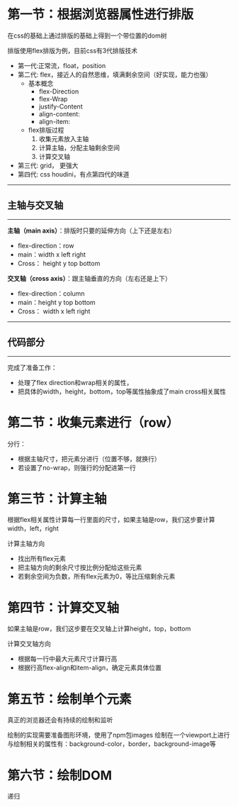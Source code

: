 # 第一节：根据浏览器属性进行排版

在css的基础上通过排版的基础上得到一个带位置的dom树

排版使用flex排版为例，目前css有3代排版技术
- 第一代:正常流，float，position
- 第二代: flex，接近人的自然思维，填满剩余空间（好实现，能力也强）    
   - 基本概念
        - flex-Direction
        - flex-Wrap
        - justify-Content
        - align-content:
        - align-item: 
   - flex排版过程
       1. 收集元素放入主轴
       2. 计算主轴，分配主轴剩余空间
       3. 计算交叉轴
- 第三代: grid， 更强大
- 第四代: css houdini，有点第四代的味道

---
## 主轴与交叉轴
---

**主轴（main axis）**：排版时只要的延伸方向（上下还是左右）
- flex-direction：row
- main：width x left right
- Cross： height y top bottom

**交叉轴（cross axis）**：跟主轴垂直的方向（左右还是上下）
- flex-direction：column
- main：height y top bottom
- Cross： width x left right

---
## 代码部分
---

完成了准备工作：
- 处理了flex direction和wrap相关的属性，
- 把具体的width，height，bottom，top等属性抽象成了main cross相关属性


# 第二节：收集元素进行（row）

分行：
- 根据主轴尺寸，把元素分进行（位置不够，就换行）
- 若设置了no-wrap，则强行的分配进第一行


# 第三节：计算主轴

根据flex相关属性计算每一行里面的尺寸，如果主轴是row，我们这步要计算width，left，right

计算主轴方向
- 找出所有flex元素
- 把主轴方向的剩余尺寸按比例分配给这些元素
- 若剩余空间为负数，所有flex元素为0，等比压缩剩余元素

# 第四节：计算交叉轴

如果主轴是row，我们这步要在交叉轴上计算height，top，bottom

计算交叉轴方向
- 根据每一行中最大元素尺寸计算行高
- 根据行高flex-align和item-align，确定元素具体位置

# 第五节：绘制单个元素

真正的浏览器还会有持续的绘制和监听

绘制的实现需要准备图形环境，使用了npm包images
绘制在一个viewport上进行
与绘制相关的属性有：background-color，border，background-image等

# 第六节：绘制DOM

递归